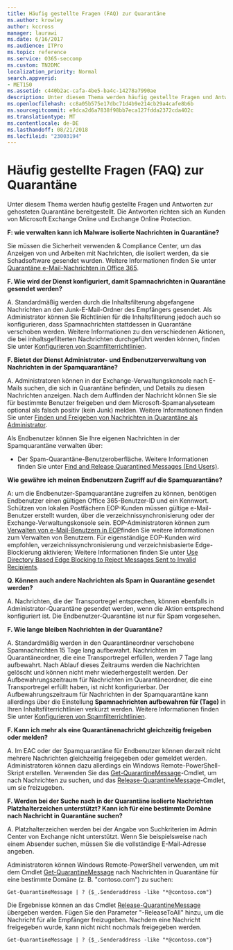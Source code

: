 ```yaml
---
title: Häufig gestellte Fragen (FAQ) zur Quarantäne
ms.author: krowley
author: kccross
manager: laurawi
ms.date: 6/16/2017
ms.audience: ITPro
ms.topic: reference
ms.service: O365-seccomp
ms.custom: TN2DMC
localization_priority: Normal
search.appverid:
- MET150
ms.assetid: c440b2ac-cafa-4be5-ba4c-14278a7990ae
description: Unter diesem Thema werden häufig gestellte Fragen und Antworten zur gehosteten Quarantäne bereitgestellt.
ms.openlocfilehash: cc8a05b575e17dbc71d4b9e214cb29a4cafe8b6b
ms.sourcegitcommit: e9dca2d6a7838f98bb7eca127fdda2372cda402c
ms.translationtype: MT
ms.contentlocale: de-DE
ms.lasthandoff: 08/21/2018
ms.locfileid: "23003194"
---
```

# <a name="quarantine-faq"></a>Häufig gestellte Fragen (FAQ) zur Quarantäne

Unter diesem Thema werden häufig gestellte Fragen und Antworten zur gehosteten Quarantäne bereitgestellt. Die Antworten richten sich an Kunden von Microsoft Exchange Online und Exchange Online Protection.
  
 **F: wie verwalten kann ich Malware isolierte Nachrichten in Quarantäne?**
  
Sie müssen die Sicherheit verwenden &amp; Compliance Center, um das Anzeigen von und Arbeiten mit Nachrichten, die isoliert werden, da sie Schadsoftware gesendet wurden. Weitere Informationen finden Sie unter [Quarantäne e-Mail-Nachrichten in Office 365](https://support.office.com/article/Quarantine-email-messages-in-Office-365-4c234874-015e-4768-8495-98fcccfc639b).
  
 **F. Wie wird der Dienst konfiguriert, damit Spamnachrichten in Quarantäne gesendet werden?**
  
A. Standardmäßig werden durch die Inhaltsfilterung abgefangene Nachrichten an den Junk-E-Mail-Ordner des Empfängers gesendet. Als Administrator können Sie Richtlinien für die Inhaltsfilterung jedoch auch so konfigurieren, dass Spamnachrichten stattdessen in Quarantäne verschoben werden. Weitere Informationen zu den verschiedenen Aktionen, die bei inhaltsgefilterten Nachrichten durchgeführt werden können, finden Sie unter [Konfigurieren von Spamfilterrichtlinien](configure-your-spam-filter-policies.md).
  
 **F. Bietet der Dienst Administrator- und Endbenutzerverwaltung von Nachrichten in der Spamquarantäne?**
  
A. Administratoren können in der Exchange-Verwaltungskonsole nach E-Mails suchen, die sich in Quarantäne befinden, und Details zu diesen Nachrichten anzeigen. Nach dem Auffinden der Nachricht können Sie sie für bestimmte Benutzer freigeben und dem Microsoft-Spamanalyseteam optional als falsch positiv (kein Junk) melden. Weitere Informationen finden Sie unter [Finden und Freigeben von Nachrichten in Quarantäne als Administrator](find-and-release-quarantined-messages-as-an-administrator.md).
  
Als Endbenutzer können Sie Ihre eigenen Nachrichten in der Spamquarantäne verwalten über: 
  
- Der Spam-Quarantäne-Benutzeroberfläche. Weitere Informationen finden Sie unter [Find and Release Quarantined Messages (End Users)](http://technet.microsoft.com/library/e439b560-827a-4807-abd3-6b861c1ff786.aspx).
        
 **Wie gewähre ich meinen Endbenutzern Zugriff auf die Spamquarantäne?**
  
A: um die Endbenutzer-Spamquarantäne zugreifen zu können, benötigen Endbenutzer einen gültigen Office 365-Benutzer-ID und ein Kennwort. Schützen von lokalen Postfächern EOP-Kunden müssen gültige e-Mail-Benutzer erstellt wurden, über die verzeichnissynchronisierung oder der Exchange-Verwaltungskonsole sein. EOP-Administratoren können zum [Verwalten von e-Mail-Benutzern in EOP](eop/manage-mail-users-in-eop.md)finden Sie weitere Informationen zum Verwalten von Benutzern. Für eigenständige EOP-Kunden wird empfohlen, verzeichnissynchronisierung und verzeichnisbasierte Edge-Blockierung aktivieren; Weitere Informationen finden Sie unter [Use Directory Based Edge Blocking to Reject Messages Sent to Invalid Recipients](http://technet.microsoft.com/library/ca7b7416-92ed-40ad-abdb-695be46ea2e4.aspx).
  
 **Q. Können auch andere Nachrichten als Spam in Quarantäne gesendet werden?**
  
A. Nachrichten, die der Transportregel entsprechen, können ebenfalls in Administrator-Quarantäne gesendet werden, wenn die Aktion entsprechend konfiguriert ist. Die Endbenutzer-Quarantäne ist nur für Spam vorgesehen.
  
 **F. Wie lange bleiben Nachrichten in der Quarantäne?**
  
A. Standardmäßig werden in den Quarantäneordner verschobene Spamnachrichten 15 Tage lang aufbewahrt. Nachrichten im Quarantäneordner, die eine Transportregel erfüllen, werden 7 Tage lang aufbewahrt. Nach Ablauf dieses Zeitraums werden die Nachrichten gelöscht und können nicht mehr wiederhergestellt werden. Der Aufbewahrungszeitraum für Nachrichten im Quarantäneordner, die eine Transportregel erfüllt haben, ist nicht konfigurierbar. Der Aufbewahrungszeitraum für Nachrichten in der Spamquarantäne kann allerdings über die Einstellung **Spamnachrichten aufbewahren für (Tage)** in Ihren Inhaltsfilterrichtlinien verkürzt werden. Weitere Informationen finden Sie unter [Konfigurieren von Spamfilterrichtlinien](configure-your-spam-filter-policies.md).
  
 **F. Kann ich mehr als eine Quarantänenachricht gleichzeitig freigeben oder melden?**
  
A. Im EAC oder der Spamquarantäne für Endbenutzer können derzeit nicht mehrere Nachrichten gleichzeitig freigegeben oder gemeldet werden. Administratoren können dazu allerdings ein Windows Remote-PowerShell-Skript erstellen. Verwenden Sie das [Get-QuarantineMessage](http://technet.microsoft.com/library/88026da1-8dbc-49e7-80e8-112a32773c34.aspx)-Cmdlet, um nach Nachrichten zu suchen, und das [Release-QuarantineMessage](http://technet.microsoft.com/library/4a3aa05c-238f-46f2-b8dd-b0e3c38eab3e.aspx)-Cmdlet, um sie freizugeben. 
  
 **F. Werden bei der Suche nach in der Quarantäne isolierte Nachrichten Platzhalterzeichen unterstützt? Kann ich für eine bestimmte Domäne nach Nachricht in Quarantäne suchen?**
  
A. Platzhalterzeichen werden bei der Angabe von Suchkriterien im Admin Center von Exchange nicht unterstützt. Wenn Sie beispielsweise nach einem Absender suchen, müssen Sie die vollständige E-Mail-Adresse angeben.
  
Administratoren können Windows Remote-PowerShell verwenden, um mit dem Cmdlet [Get-QuarantineMessage](http://technet.microsoft.com/library/88026da1-8dbc-49e7-80e8-112a32773c34.aspx) nach Nachrichten in Quarantäne für eine bestimmte Domäne (z. B. "contoso.com") zu suchen: 
  
```
Get-QuarantineMessage | ? {$_.Senderaddress -like "*@contoso.com"}
```

Die Ergebnisse können an das Cmdlet [Release-QuarantineMessage](http://technet.microsoft.com/library/4a3aa05c-238f-46f2-b8dd-b0e3c38eab3e.aspx) übergeben werden. Fügen Sie den Parameter "-ReleaseToAll" hinzu, um die Nachricht für alle Empfänger freizugeben. Nachdem eine Nachricht freigegeben wurde, kann nicht nicht nochmals freigegeben werden. 
  
```
Get-QuarantineMessage | ? {$_.Senderaddress -like "*@contoso.com"}
```


